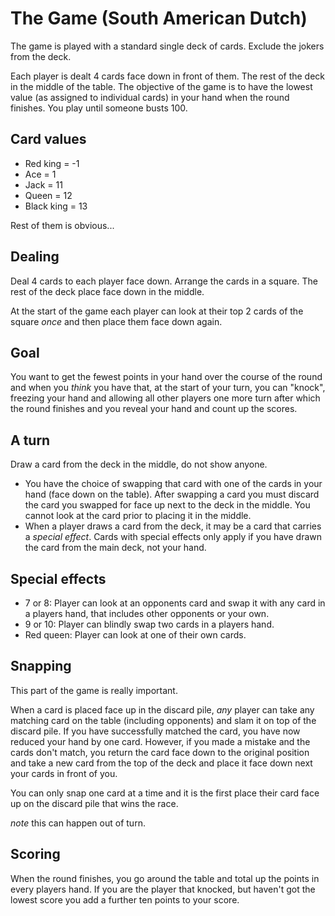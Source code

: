 # The Game (South American Dutch) 

The game is played with a standard single deck of cards. Exclude the jokers from the deck.

Each player is dealt 4 cards face down in front of them. The rest of the deck in the middle of the table. The objective of the game is to have the lowest
value (as assigned to individual cards) in your hand when the round finishes. You play until someone busts 100.

## Card values

- Red king = -1
- Ace = 1
- Jack = 11
- Queen = 12
- Black king = 13

Rest of them is obvious...

## Dealing

Deal 4 cards to each player face down. Arrange the cards in a square. The rest of the deck place face down in the middle.

At the start of the game each player can look at their top 2 cards of the square *once* and then place them face down again.

## Goal

You want to get the fewest points in your hand over the course of the round and when you *think* you have that, at the start of your turn, you can "knock",
freezing your hand and allowing all other players one more turn after which the round finishes and you reveal your hand and count up the scores.

## A turn

Draw a card from the deck in the middle, do not show anyone. 

- You have the choice of swapping that card with one of the cards in your hand (face down on the table).
After swapping a card you must discard the card you swapped for face up next to the deck in the middle. You cannot look at the card prior to placing it in the middle.
- When a player draws a card from the deck, it may be a card that carries a *special effect*. Cards with special effects only apply if you have drawn the card from the main deck, not your hand.

## Special effects

- 7 or 8: Player can look at an opponents card and swap it with any card in a players hand, that includes other opponents or your own.
- 9 or 10: Player can blindly swap two cards in a players hand.
- Red queen: Player can look at one of their own cards.

## Snapping

This part of the game is really important. 

When a card is placed face up in the discard pile, *any* player can take any matching card on the table (including opponents) and slam it on top of the discard pile.
If you have successfully matched the card, you have now reduced your hand by one card. However, if you made a mistake and the cards don't match, you return the card face down to the original position
and take a new card from the top of the deck and place it face down next your cards in front of you.

You can only snap one card at a time and it is the first place their card face up on the discard pile that wins the race.

*note* this can happen out of turn.

## Scoring

When the round finishes, you go around the table and total up the points in every players hand. If you are the player that knocked, but haven't got the lowest score
you add a further ten points to your score.



